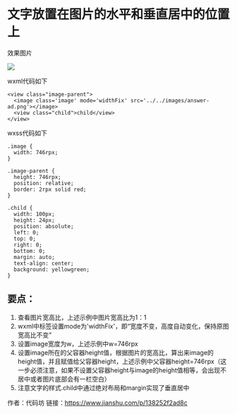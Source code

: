 # 文字放置在图片的水平和垂直居中的位置上

效果图片

![](//upload-images.jianshu.io/upload_images/5379947-3eb78b753d0eddc7.png?imageMogr2/auto-orient/strip|imageView2/2/w/399/format/webp)

wxml代码如下

```
<view class="image-parent">
  <image class='image' mode='widthFix' src='../../images/answer-ad.png'></image>
  <view class="child">child</view>
</view> 

```

wxss代码如下

```
.image {
  width: 746rpx;
}

.image-parent {
  height: 746rpx; 
  position: relative;
  border: 2rpx solid red;
}

.child {
  width: 100px;
  height: 24px;  
  position: absolute;
  left: 0;
  top: 0;
  right: 0;
  bottom: 0;
  margin: auto;
  text-align: center;
  background: yellowgreen;
}  

```

## 要点：

1.  查看图片宽高比，上述示例中图片宽高比为1：1
2.  wxml中<image>标签设置mode为'widthFix'，即“宽度不变，高度自动变化，保持原图宽高比不变”
3.  设置image宽度为w，上述示例中w=746rpx
4.  设置image所在的父容器height值，根据图片的宽高比，算出来image的height值，并且赋值给父容器height，上述示例中父容器height=746rpx（这一步必须注意，如果不设置父容器height与image的height值相等，会出现不居中或者图片底部会有一栏空白）
5.  注意文字的样式.child中通过绝对布局和margin实现了垂直居中

作者：代码坊
链接：https://www.jianshu.com/p/138252f2ad8c

